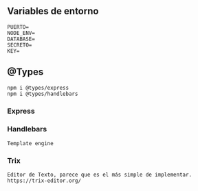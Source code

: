 ## Variables de entorno
    PUERTO=
    NODE_ENV=
    DATABASE=
    SECRETO=
    KEY=

## @Types
    npm i @types/express
    npm i @types/handlebars

### Express

### Handlebars
    Template engine
### Trix
    Editor de Texto, parece que es el más simple de implementar.
    https://trix-editor.org/
